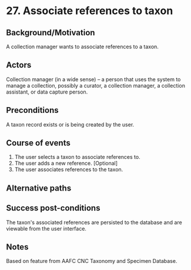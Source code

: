 # 27. Associate references to taxon

## Background/Motivation
A collection manager wants to associate references to a taxon.

## Actors
Collection manager (in a wide sense) – a person that uses the system to manage a collection, possibly a curator, a collection manager, a collection assistant, or data capture person.

## Preconditions
A taxon record exists or is being created by the user.

## Course of events
  1. The user selects a taxon to associate references to.
  2. The user adds a new reference. [Optional]
  3. The user associates references to the taxon.

## Alternative paths

## Success post-conditions
The taxon's associated references are persisted to the database and are viewable from the user interface.

## Notes
Based on feature from AAFC CNC Taxonomy and Specimen Database.